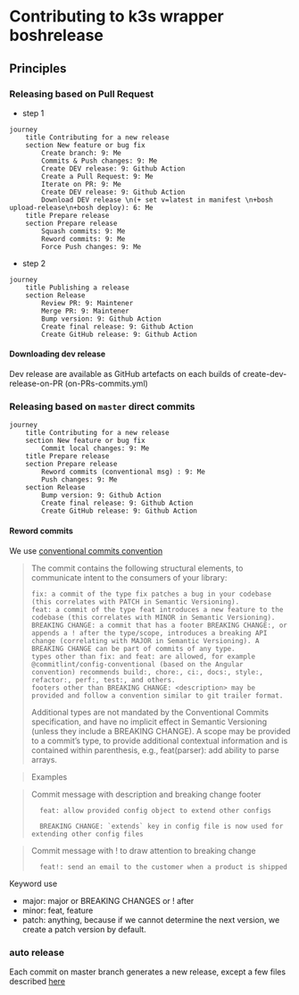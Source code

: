 # Contributing to k3s wrapper boshrelease


## Principles

### Releasing based on Pull Request

* step 1
```mermaid
journey
    title Contributing for a new release 
    section New feature or bug fix
        Create branch: 9: Me
        Commits & Push changes: 9: Me
        Create DEV release: 9: Github Action
        Create a Pull Request: 9: Me
        Iterate on PR: 9: Me
        Create DEV release: 9: Github Action
        Download DEV release \n(+ set v=latest in manifest \n+bosh upload-release\n+bosh deploy): 6: Me
    title Prepare release
    section Prepare release
        Squash commits: 9: Me
        Reword commits: 9: Me
        Force Push changes: 9: Me
```

* step 2
```mermaid
journey
    title Publishing a release
    section Release
        Review PR: 9: Maintener
        Merge PR: 9: Maintener  
        Bump version: 9: Github Action
        Create final release: 9: Github Action
        Create GitHub release: 9: Github Action
```

#### Downloading dev release
Dev release are available as GitHub artefacts on each builds of create-dev-release-on-PR (on-PRs-commits.yml)

### Releasing based on `master` direct commits

```mermaid
journey
    title Contributing for a new release 
    section New feature or bug fix
        Commit local changes: 9: Me
    title Prepare release
    section Prepare release
        Reword commits (conventional msg) : 9: Me
        Push changes: 9: Me
    section Release
        Bump version: 9: Github Action
        Create final release: 9: Github Action
        Create GitHub release: 9: Github Action
```

#### Reword commits
We use [conventional commits convention](https://www.conventionalcommits.org/en/v1.0.0/)

> The commit contains the following structural elements, to communicate intent to the consumers of your library:
> 
>     fix: a commit of the type fix patches a bug in your codebase (this correlates with PATCH in Semantic Versioning).
>     feat: a commit of the type feat introduces a new feature to the codebase (this correlates with MINOR in Semantic Versioning).
>     BREAKING CHANGE: a commit that has a footer BREAKING CHANGE:, or appends a ! after the type/scope, introduces a breaking API change (correlating with MAJOR in Semantic Versioning). A BREAKING CHANGE can be part of commits of any type.
>     types other than fix: and feat: are allowed, for example @commitlint/config-conventional (based on the Angular convention) recommends build:, chore:, ci:, docs:, style:, refactor:, perf:, test:, and others.
>     footers other than BREAKING CHANGE: <description> may be provided and follow a convention similar to git trailer format.
> 
> Additional types are not mandated by the Conventional Commits specification, and have no implicit effect in Semantic Versioning (unless they include a BREAKING CHANGE). A scope may be provided to a commit’s type, to provide additional contextual information and is contained within parenthesis, e.g., feat(parser): add ability to parse arrays.

> Examples

>   Commit message with description and breaking change footer
> 
>       feat: allow provided config object to extend other configs
> 
>       BREAKING CHANGE: `extends` key in config file is now used for extending other config files

>   Commit message with ! to draw attention to breaking change
> 
>       feat!: send an email to the customer when a product is shipped



Keyword use
- major: major or BREAKING CHANGES or ! after <type>
- minor: feat, feature
- patch: anything, because if we cannot determine the next version, we create a patch version by default.  

### auto release

Each commit on master branch generates a new release, except a few files described [here](.github/workflows/auto-release-on-master.yml)


